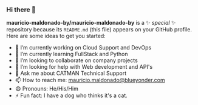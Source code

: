 ### Hi there 👋


**mauricio-maldonado-by/mauricio-maldonado-by** is a ✨ _special_ ✨ repository because its `README.md` (this file) appears on your GitHub profile.
Here are some ideas to get you started:
- 🔭 I’m currently working on Cloud Support and DevOps
- 🌱 I’m currently learning FullStack and Python
- 👯 I’m looking to collaborate on company projects
- 🤔 I’m looking for help with Web development and API's
- 💬 Ask me about CATMAN Technical Support
- 📫 How to reach me: mauricio.maldonado@blueyonder.com
- 😄 Pronouns: He/His/Him
- ⚡ Fun fact: I have a dog who thinks it's a cat.

<!--
**mauricio-maldonado-by/mauricio-maldonado-by** is a ✨ _special_ ✨ repository because its `README.md` (this file) appears on your GitHub profile.

Here are some ideas to get you started:

- 🔭 I’m currently working on Cloud Support and DevOps
- 🌱 I’m currently learning FullStack and Python
- 👯 I’m looking to collaborate on company projects
- 🤔 I’m looking for help with Web development and API's
- 💬 Ask me about CATMAN Technical Support
- 📫 How to reach me: mauricio.maldonado@blueyonder.com
- 😄 Pronouns: He/His/Him
- ⚡ Fun fact: I have a dog who thinks it's a cat.
-->
